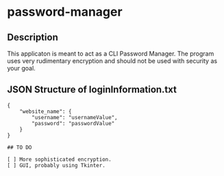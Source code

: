 # password-manager

## Description
This applicaton is meant to act as a CLI Password Manager. The program uses very rudimentary encryption and should not be used with security as your goal.

## JSON Structure of loginInformation.txt
```
{
    "website_name": {
        "username": "usernameValue",
        "password": "passwordValue"
    }
}

## TO DO

[ ] More sophisticated encryption.
[ ] GUI, probably using Tkinter.